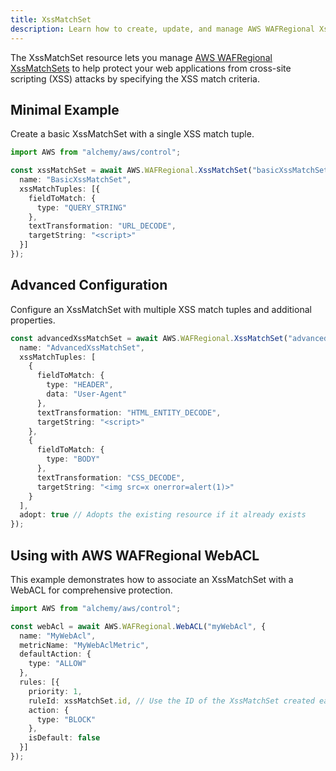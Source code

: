 ```yaml
---
title: XssMatchSet
description: Learn how to create, update, and manage AWS WAFRegional XssMatchSets using Alchemy Cloud Control.
---
```



The XssMatchSet resource lets you manage [AWS WAFRegional XssMatchSets](https://docs.aws.amazon.com/wafregional/latest/userguide/) to help protect your web applications from cross-site scripting (XSS) attacks by specifying the XSS match criteria.

## Minimal Example

Create a basic XssMatchSet with a single XSS match tuple.

```ts
import AWS from "alchemy/aws/control";

const xssMatchSet = await AWS.WAFRegional.XssMatchSet("basicXssMatchSet", {
  name: "BasicXssMatchSet",
  xssMatchTuples: [{
    fieldToMatch: {
      type: "QUERY_STRING"
    },
    textTransformation: "URL_DECODE",
    targetString: "<script>"
  }]
});
```

## Advanced Configuration

Configure an XssMatchSet with multiple XSS match tuples and additional properties.

```ts
const advancedXssMatchSet = await AWS.WAFRegional.XssMatchSet("advancedXssMatchSet", {
  name: "AdvancedXssMatchSet",
  xssMatchTuples: [
    {
      fieldToMatch: {
        type: "HEADER",
        data: "User-Agent"
      },
      textTransformation: "HTML_ENTITY_DECODE",
      targetString: "<script>"
    },
    {
      fieldToMatch: {
        type: "BODY"
      },
      textTransformation: "CSS_DECODE",
      targetString: "<img src=x onerror=alert(1)>"
    }
  ],
  adopt: true // Adopts the existing resource if it already exists
});
```

## Using with AWS WAFRegional WebACL

This example demonstrates how to associate an XssMatchSet with a WebACL for comprehensive protection.

```ts
import AWS from "alchemy/aws/control";

const webAcl = await AWS.WAFRegional.WebACL("myWebAcl", {
  name: "MyWebAcl",
  metricName: "MyWebAclMetric",
  defaultAction: {
    type: "ALLOW"
  },
  rules: [{
    priority: 1,
    ruleId: xssMatchSet.id, // Use the ID of the XssMatchSet created earlier
    action: {
      type: "BLOCK"
    },
    isDefault: false
  }]
});
```
